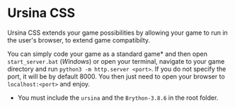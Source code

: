 # Ursina CSS

Ursina CSS extends your game possibilities by allowing your game to run in the user's browser, to extend game compatibilty.

You can simply code your game as a standard game* and then open ``start_server.bat`` (*Windows*) or open your terminal, navigate to your game directory and run ``python3 -m http.server <port>``.
If you do not specify the port, it will be by default 8000.
You then just need to open your browser to ``localhost:<port>`` and enjoy.

* You must include the ``ursina`` and the ``Brython-3.8.6`` in the root folder.
